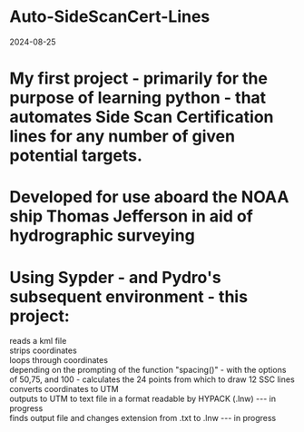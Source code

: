 # Auto-SideScanCert-Lines
2024-08-25
# My first project - primarily for the purpose of learning python - that automates Side Scan Certification lines for any number of given potential targets. 
# Developed for use aboard the NOAA ship Thomas Jefferson in aid of hydrographic surveying 

# Using Sypder - and Pydro's subsequent environment - this project:
  reads a kml file\
  strips coordinates\
  loops through coordinates\
    depending on the prompting of the function "spacing()" - with the options of 50,75, and 100 - calculates the 24 points from which to draw 12 SSC lines\
    converts coordinates to UTM\
  outputs to UTM to text file in a format readable by HYPACK (.lnw) --- in progress\
  finds output file and changes extension from .txt to .lnw --- in progress
